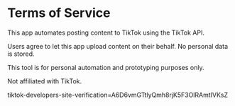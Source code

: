 # Terms of Service

This app automates posting content to TikTok using the TikTok API.

Users agree to let this app upload content on their behalf. No personal data is stored.

This tool is for personal automation and prototyping purposes only.

Not affiliated with TikTok.

tiktok-developers-site-verification=A6D6vmGTtlyQmh8rjK5F3OlRAmtIVKsZ
